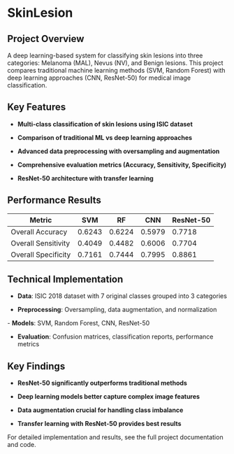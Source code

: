 # SkinLesion

## Project Overview
A deep learning-based system for classifying skin lesions into three categories: Melanoma (MAL), Nevus (NV), and Benign lesions. This project compares traditional machine learning methods (SVM, Random Forest) with deep learning approaches (CNN, ResNet-50) for medical image classification.

## Key Features
- **Multi-class classification of skin lesions using ISIC dataset**

- **Comparison of traditional ML vs deep learning approaches**

- **Advanced data preprocessing with oversampling and augmentation**

- **Comprehensive evaluation metrics (Accuracy, Sensitivity, Specificity)**

- **ResNet-50 architecture with transfer learning**

## Performance Results
| Metric             | SVM     | RF      | CNN     | ResNet-50 |
|--------------------|---------|---------|---------|-----------|
| Overall Accuracy   | 0.6243  | 0.6224  | 0.5979  | 0.7718    |
| Overall Sensitivity| 0.4049  | 0.4482  | 0.6006  | 0.7704    |
| Overall Specificity| 0.7161  | 0.7444  | 0.7995  | 0.8861    |

## Technical Implementation
- **​​Data**​​: ISIC 2018 dataset with 7 original classes grouped into 3 categories

- **​​Preprocessing**​​: Oversampling, data augmentation, and normalization

​​- **Models**​​: SVM, Random Forest, CNN, ResNet-50

- **​​Evaluation**​​: Confusion matrices, classification reports, performance metrics

## Key Findings
- **ResNet-50 significantly outperforms traditional methods**

- **Deep learning models better capture complex image features**

- **Data augmentation crucial for handling class imbalance**

- **Transfer learning with ResNet-50 provides best results**

For detailed implementation and results, see the full project documentation and code.
